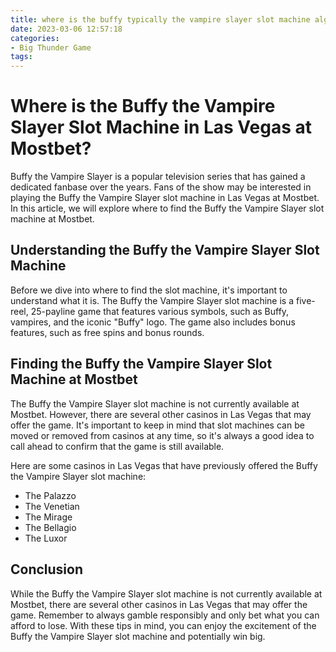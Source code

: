 ```yaml
---
title: where is the buffy typically the vampire slayer slot machine algunas vegas mostbet
date: 2023-03-06 12:57:18
categories:
- Big Thunder Game
tags:
---
```



# Where is the Buffy the Vampire Slayer Slot Machine in Las Vegas at Mostbet?

Buffy the Vampire Slayer is a popular television series that has gained a dedicated fanbase over the years. Fans of the show may be interested in playing the Buffy the Vampire Slayer slot machine in Las Vegas at Mostbet. In this article, we will explore where to find the Buffy the Vampire Slayer slot machine at Mostbet.

## Understanding the Buffy the Vampire Slayer Slot Machine

Before we dive into where to find the slot machine, it's important to understand what it is. The Buffy the Vampire Slayer slot machine is a five-reel, 25-payline game that features various symbols, such as Buffy, vampires, and the iconic "Buffy" logo. The game also includes bonus features, such as free spins and bonus rounds.

## Finding the Buffy the Vampire Slayer Slot Machine at Mostbet

The Buffy the Vampire Slayer slot machine is not currently available at Mostbet. However, there are several other casinos in Las Vegas that may offer the game. It's important to keep in mind that slot machines can be moved or removed from casinos at any time, so it's always a good idea to call ahead to confirm that the game is still available.

Here are some casinos in Las Vegas that have previously offered the Buffy the Vampire Slayer slot machine:

- The Palazzo
- The Venetian
- The Mirage
- The Bellagio
- The Luxor

## Conclusion

While the Buffy the Vampire Slayer slot machine is not currently available at Mostbet, there are several other casinos in Las Vegas that may offer the game. Remember to always gamble responsibly and only bet what you can afford to lose. With these tips in mind, you can enjoy the excitement of the Buffy the Vampire Slayer slot machine and potentially win big.